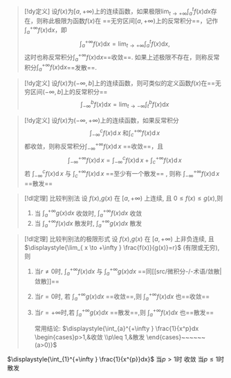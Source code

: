 



> [!dy定义] 
> 设$f(x)$为$[a,+\infty )$上的连续函数，如果极限$\displaystyle{\lim_{ t \to +\infty }\int_{a}^{t}f(x)dx}$存在，则称此极限为函数$f(x)$在 ==无穷区间$[a,+\infty )$上的反常积分==，记作$\displaystyle{\int_{a}^{+\infty}f\left(x\right)\mathrm{d}x}$，即
> $$\int_{a}^{+\infty}f\left(x\right)\mathrm{d}x=\lim_{t\to+\infty}\int_{a}^{t}f\left(x\right)\mathrm{d}x,$$
> 这时也称反常积分$\displaystyle{\int_{a}^{+\infty}f\left(x\right)\mathrm{d}x}$==收敛==.
> 如果上述极限不存在，则称反常积分$\displaystyle{\int_{a}^{+\infty}f\left(x\right)\mathrm{d}x}$==发散==.

> [!dy定义] 
> 设$f(x)$为$(-\infty ,b]$上的连续函数，则可类似的定义函数$f(x)$在==无穷区间$(-\infty ,b]$上的反常积分==
> $$\int_{-\infty}^{b}f(x)\mathrm{d}x=\lim_{t\to-\infty}\int_{t}^{b}f\left(x\right)\mathrm{d}x$$

> [!dy定义] 
> 设$f(x)$为$(-\infty ,+\infty )$上的连续函数，如果反常积分
> $$\int_{-\infty}^cf(x)\operatorname{d}x\text{ 和}\int_c^{+\infty}f(x)\operatorname{d}x$$
> 都收敛，则称反常积分$\displaystyle{\int_{-\infty}^{+\infty}f(x)\operatorname{d}x}$ ==收敛==，且
> $$\int_{-\infty}^{+\infty}f(x)\operatorname{d}x=\int_{-\infty}^cf(x)\operatorname{d}x+\int_c^{+\infty}f(x)\operatorname{d}x$$
> 若 $\displaystyle{\int_{-\infty}^cf(x)\operatorname{d}x}$ 与 $\displaystyle{\int_c^{+\infty}f(x)\operatorname{d}x}$ ==至少有一个散发== , 则称 $\displaystyle{\int_{-\infty}^{+\infty}f(x)\operatorname{d}x}$ ==散发==



> [!dl定理] 比较判别法 
> 设 $f(x)$,$g(x)$ 在 $[a,+\infty )$ 上连续, 且 $0\leq f(x)\leq g(x)$,则
> 1. 当 $\displaystyle{\int_{a}^{+\infty }g(x)dx}$ 收敛时,  $\displaystyle{\int_{a}^{+\infty }f(x)dx}$ 收敛
> 2. 当 $\displaystyle{\int_{a}^{+\infty }f(x)dx}$ 散发时,  $\displaystyle{\int_{a}^{+\infty }g(x)dx}$ 散发



> [!dl定理] 比较判别法的极限形式
> 设 $f(x)$,$g(x)$ 在 $[a,+\infty )$ 上非负连续, 且 $\displaystyle{\lim_{ x \to +\infty } \frac{f(x)}{g(x)}=r}$ (有限或无穷),则
> 1. 当$r\neq 0$时, $\displaystyle{\int_{a}^{+\infty }f(x)dx}$ 与  $\displaystyle{\int_{a}^{+\infty }g(x)dx}$ ==同[[src/微积分-/-术语/敛散|敛散]]==
> 2. 当$r=0$时, 若  $\displaystyle{\int_{a}^{+\infty }g(x)dx}$ ==收敛==,则 $\displaystyle{\int_{a}^{+\infty }f(x)dx}$ 也==收敛==
> 3. 当$r=+\infty$时,若 $\displaystyle{\int_{a}^{+\infty }g(x)dx}$ ==散发==,则 $\displaystyle{\int_{a}^{+\infty }f(x)dx}$ 也==散发==
>    
>    常用结论: $\displaystyle{\int_{a}^{+\infty } \frac{1}{x^p}dx \begin{cases}p>1,&收敛 \\p\leq 1,&散发 \end{cases}~~~~~~(a>0)}$


$\displaystyle{\int_{1}^{+\infty } \frac{1}{x^{p}}dx}$
	当$p>1$时 收敛
	当$p\leq 1$时 散发
